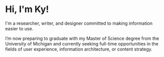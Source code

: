 # Hi, I'm Ky!

I'm a researcher, writer, and designer committed to making information easier to use.

I’m now preparing to graduate with my Master of Science degree from the University of Michigan and currently seeking full-time opportunities in the fields of user experience, information architecture, or content strategy.
